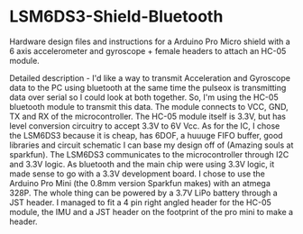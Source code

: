 # LSM6DS3-Shield-Bluetooth
Hardware design files and instructions for a Arduino Pro Micro shield with a 6 axis accelerometer and gyroscope + female headers to attach an HC-05 module. 

Detailed description - I'd like a way to transmit Acceleration and Gyroscope data to the PC using bluetooth at the same time the pulseox is transmitting data over serial so I could look at both together. So, I'm using the HC-05 bluetooth module to transmit this data. The module connects to VCC, GND, TX and RX of the microcontroller. The HC-05 module itself is 3.3V, but has level conversion circuitry to accept 3.3V to 6V Vcc. As for the IC, I chose the LSM6DS3 because it is cheap, has 6DOF, a huuuge FIFO buffer, good libraries and circuit schematic I can base my design off of (Amazing souls at sparkfun). The LSM6DS3 communicates to the microcontroller through I2C and 3.3V logic. As bluetooth and the main chip were using 3.3V logic, it made sense to go with a 3.3V development board. I chose to use the Arduino Pro Mini (the 0.8mm version Sparkfun makes) with an atmega 328P. The whole thing can be powered by a 3.7V LiPo battery through a JST header. I managed to fit a 4 pin right angled header for the HC-05 module, the IMU and a JST header on the footprint of the pro mini to make a header.

